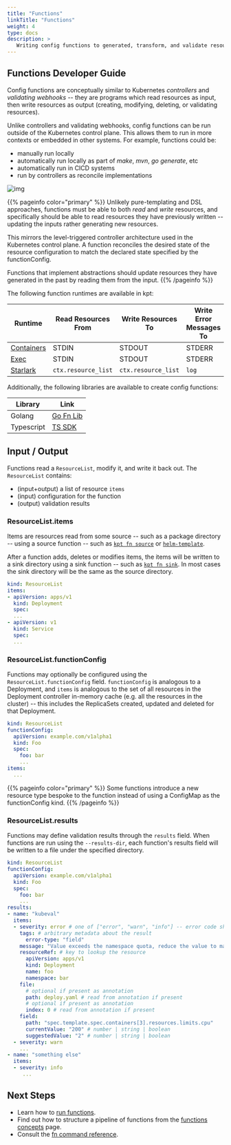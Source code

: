 ```yaml
---
title: "Functions"
linkTitle: "Functions"
weight: 4
type: docs
description: >
   Writing config functions to generated, transform, and validate resources.
---
```


## Functions Developer Guide

Config functions are conceptually similar to Kubernetes _controllers_ and
_validating webhooks_ -- they are programs which read resources as input, then
write resources as output (creating, modifying, deleting, or validating
resources).

Unlike controllers and validating webhooks, config functions can be run outside
of the Kubernetes control plane. This allows them to run in more contexts or
embedded in other systems. For example, functions could be:

- manually run locally
- automatically run locally as part of _make_, _mvn_, _go generate_, etc
- automatically run in CICD systems
- run by controllers as reconcile implementations

![img](/../../../static/images/fn.svg)

{{% pageinfo color="primary" %}}
Unlikely pure-templating and DSL approaches, functions must be able to both
_read_ and _write_ resources, and specifically should be able to read resources
they have previously written -- updating the inputs rather generating new
resources.

This mirrors the level-triggered controller architecture used in the Kubernetes
control plane. A function reconciles the desired state of the resource
configuration to match the declared state specified by the functionConfig.

Functions that implement abstractions should update resources they have
generated in the past by reading them from the input.
{{% /pageinfo %}}

The following function runtimes are available in kpt:

| Runtime      | Read Resources From | Write Resources To  | Write Error Messages To | Validation Failure | Maturity |
| ------------ | ------------------- | ------------------- | ----------------------- | ------------------ | -------- |
| [Containers] | STDIN               | STDOUT              | STDERR                  | Exit Code          | Beta     |
| [Exec]       | STDIN               | STDOUT              | STDERR                  | Exit Code          | Alpha    |
| [Starlark]   | `ctx.resource_list` | `ctx.resource_list` | `log`                   | Exit Code          | Alpha    |

Additionally, the following libraries are available to create config functions:

| Library    | Link        |
| ---------- | ----------- |
| Golang     | [Go Fn Lib] |
| Typescript | [TS SDK]    |

## Input / Output

Functions read a `ResourceList`, modify it, and write it back out. The
`ResourceList` contains:

- (input+output) a list of resource `items`
- (input) configuration for the function
- (output) validation results

### ResourceList.items

Items are resources read from some source -- such as a package directory --
using a source function -- such as [`kpt fn source`] or [`helm-template`].

After a function adds, deletes or modifies items, the items will be written to
a sink directory using a sink function -- such as [`kpt fn sink`]. In most
cases the sink directory will be the same as the source directory.

```yaml
kind: ResourceList
items:
- apiVersion: apps/v1
  kind: Deployment
  spec:
  ...
- apiVersion: v1
  kind: Service
  spec:
  ...
```

### ResourceList.functionConfig

Functions may optionally be configured using the `ResourceList.functionConfig`
field. `functionConfig` is analogous to a Deployment, and `items` is analogous
to the set of all resources in the Deployment controller in-memory cache (e.g.
all the resources in the cluster) -- this includes the ReplicaSets created,
updated and deleted for that Deployment.

```yaml
kind: ResourceList
functionConfig:
  apiVersion: example.com/v1alpha1
  kind: Foo
  spec:
    foo: bar
    ...
items:
  ...
```

{{% pageinfo color="primary" %}}
Some functions introduce a new resource type bespoke to the function instead of
using a ConfigMap as the functionConfig kind.
{{% /pageinfo %}}

### ResourceList.results

Functions may define validation results through the `results` field. When
functions are run using the `--results-dir`, each function's results field will
be written to a file under the specified directory.

```yaml
kind: ResourceList
functionConfig:
  apiVersion: example.com/v1alpha1
  kind: Foo
  spec:
    foo: bar
    ...
results:
- name: "kubeval"
  items:
  - severity: error # one of ["error", "warn", "info"] -- error code should be non-0 if there are 1 or more errors
    tags: # arbitrary metadata about the result
      error-type: "field"
    message: "Value exceeds the namespace quota, reduce the value to make the pod schedulable"
    resourceRef: # key to lookup the resource
      apiVersion: apps/v1
      kind: Deployment
      name: foo
      namespace: bar
    file:
      # optional if present as annotation
      path: deploy.yaml # read from annotation if present
      # optional if present as annotation
      index: 0 # read from annotation if present
    field:
      path: "spec.template.spec.containers[3].resources.limits.cpu"
      currentValue: "200" # number | string | boolean
      suggestedValue: "2" # number | string | boolean
  - severity: warn
    ...
- name: "something else"
  items:
  - severity: info
     ...
```

## Next Steps

- Learn how to [run functions].
- Find out how to structure a pipeline of functions from the
  [functions concepts] page.
- Consult the [fn command reference].

[Containers]: /guides/producer/functions/container/
[Starlark]: /guides/producer/functions/starlark/
[Exec]: /guides/producer/functions/exec/
[Go Fn Lib]: /guides/producer/functions/golang/
[TS SDK]: /guides/producer/functions/ts/
[`kpt fn source`]: /reference/fn/source/
[`helm-template`]: https://gcr.io/kpt-functions/helm-template/
[`kpt fn sink`]: /reference/fn/sink/
[run functions]: /guides/consumer/function/
[functions concepts]: /concepts/functions/
[fn command reference]: /reference/fn/
